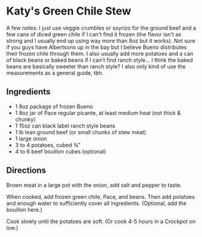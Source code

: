 # Katy's Green Chile Stew

A few notes: I just use veggie crumbles or soyrizo for the ground beef and a few cans of diced green chile if I can't find it frozen (the flavor isn't as strong and I usually end up using way more than 8oz but it works). Not sure if you guys have Albertsons up in the bay but I believe Bueno distributes their frozen chile through them. I also usually add more potatoes and a can of black beans or baked beans if I can't find ranch style... I think the baked beans are basically sweeter than ranch style? I also only kind of use the measurements as a general guide, tbh.

## Ingredients
* 1 8oz package of frozen Bueno
* 1 8oz jar of Pace regular picante, at least medium heat (not thick & chunky)
* 1 15oz can black label ranch style beans
* 1 lb lean ground beef (or small chunks of stew meat)
* 1 large onion
* 3 to 4 potatoes, cubed ¾"
* 4 to 6 beef bouillon cubes (optional)

## Directions
Brown meat in a large pot with the onion, add salt and pepper to taste.

When cooked, add frozen green chile, Pace, and beans. Then add potatoes and enough water to sufficiently cover all ingredients. (Optional, add the bouillon here.)

Cook slowly until the potatoes are soft. (Or cook 4-5 hours in a Crockpot on low.)
